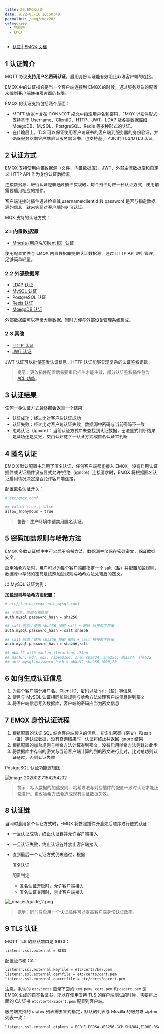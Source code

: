```yaml
---
title: 20.EMQX认证
date: 2022-05-16 16:50:40
permalink: /emq/emqx20/
categories:
  - 物联网
  - EMQX
---
```


- [认证 | EMQX 文档](https://www.emqx.io/docs/zh/v4.4/advanced/auth.html#tls-认证)

## 1 认证简介

MQTT 协议**支持用户名密码认证**，启用身份认证能有效阻止非法客户端的连接。

EMQX 中的认证指的是当一个客户端连接到 EMQX 的时候，通过服务器端的配置来控制客户端连接服务器的权限。

EMQX 的认证支持包括两个层面：

- MQTT 协议本身在 CONNECT 报文中指定用户名和密码，EMQX 以插件形式支持基于 Username、ClientID、HTTP、JWT、LDAP 及各类数据库如 MongoDB、MySQL、PostgreSQL、Redis 等多种形式的认证。
- 在传输层上，TLS 可以保证使用客户端证书的客户端到服务器的身份验证，并确保服务器向客户端验证服务器证书。也支持基于 PSK 的 TLS/DTLS 认证。

## 2 认证方式

EMQX 支持使用内置数据源（文件、内置数据库）、JWT、外部主流数据库和自定义 HTTP API 作为身份认证数据源。

连接数据源、进行认证逻辑通过插件实现的，每个插件对应一种认证方式，使用前需要启用相应的插件。

客户端连接时插件通过检查其 username/clientid 和 password 是否与指定数据源的信息一致来实现对客户端的身份认证。

MQX 支持的认证方式：

### 2.1 内置数据源

- [Mnesia (用户名/Client ID）认证](https://www.emqx.io/docs/zh/v4.4/advanced/auth-mnesia.html)

使用配置文件与 EMQX 内置数据库提供认证数据源，通过 HTTP API 进行管理，足够简单轻量。

### 2.2 外部数据库

- [LDAP 认证](https://www.emqx.io/docs/zh/v4.4/advanced/auth-ldap.html)
- [MySQL 认证](https://www.emqx.io/docs/zh/v4.4/advanced/auth-mysql.html)
- [PostgreSQL 认证](https://www.emqx.io/docs/zh/v4.4/advanced/auth-postgresql.html)
- [Redis 认证](https://www.emqx.io/docs/zh/v4.4/advanced/auth-redis.html)
- [MongoDB 认证](https://www.emqx.io/docs/zh/v4.4/advanced/auth-mongodb.html)

外部数据库可以存储大量数据，同时方便与外部设备管理系统集成。

### 2.3 其他

- [HTTP 认证](https://www.emqx.io/docs/zh/v4.4/advanced/auth-http.html)
- [JWT 认证](https://www.emqx.io/docs/zh/v4.4/advanced/auth-jwt.html)

JWT 认证可以批量签发认证信息，HTTP 认证能够实现复杂的认证鉴权逻辑。

> 提示：更改插件配置后需要重启插件才能生效，部分认证鉴权插件包含 [ACL 功能](https://www.emqx.io/docs/zh/v4.4/advanced/acl.html)。

## 3 认证结果

任何一种认证方式最终都会返回一个结果：

- 认证成功：经过比对客户端认证成功
- 认证失败：经过比对客户端认证失败，数据源中密码与当前密码不一致
- 忽略认证（ignore）：当前认证方式中未查找到认证数据，无法显式判断结果是成功还是失败，交由认证链下一认证方式或匿名认证来判断

## 4 匿名认证

EMQ X 默认配置中启用了匿名认证，任何客户端都能接入 EMQX。没有启用认证插件或认证插件没有显式允许/拒绝（ignore）连接请求时，EMQX 将根据匿名认证启用情况决定是否允许客户端连接。

配置匿名认证开关：

```bash
# etc/emqx.conf

## Value: true | false
allow_anonymous = true
```

> **警告：生产环境中请禁用匿名认证。**

## 5 密码加盐规则与哈希方法

EMQX 多数认证插件中可以启用哈希方法，数据源中仅保存密码密文，保证数据安全。

启用哈希方法时，用户可以为每个客户端都指定一个 salt（盐）并配置加盐规则，数据库中存储的密码是按照加盐规则与哈希方法处理后的密文。

以 MySQL 认证为例：

**加盐规则与哈希方法配置：**

```bash
# etc/plugins/emqx_auth_mysql.conf

## 不加盐，仅做哈希处理
auth.mysql.password_hash = sha256

## salt 前缀：使用 sha256 加密 salt + 密码 拼接的字符串
auth.mysql.password_hash = salt,sha256

## salt 后缀：使用 sha256 加密 密码 + salt 拼接的字符串
auth.mysql.password_hash = sha256,salt

## pbkdf2 with macfun iterations dklen
## macfun: md4, md5, ripemd160, sha, sha224, sha256, sha384, sha512
## auth.mysql.password_hash = pbkdf2,sha256,1000,20
```

## 6 如何生成认证信息

1. 为每个客户端分用户名、Client ID、密码以及 salt（盐）等信息
2. 使用与 MySQL 认证相同加盐规则与哈希方法处理客户端信息得到密文
3. 将客户端信息写入数据库，客户端的密码应当为密文信息

## 7 EMQX 身份认证流程

1. 根据配置的认证 SQL 结合客户端传入的信息，查询出密码（密文）和 salt（盐）等认证数据，没有查询结果时，认证将终止并返回 ignore 结果
2. 根据配置的加盐规则与哈希方法计算得到密文，没有启用哈希方法则跳过此步
3. 将数据库中存储的密文与当前客户端计算的到的密文进行比对，比对成功则认证通过，否则认证失败

PostgreSQL 认证功能逻辑图：

![image-20200217154254202](https://www.emqx.io/docs/docs-assets/img/image-20200217154254202.73f93538.png)

> 提示：写入数据的加盐规则、哈希方法与对应插件的配置一致时认证才能正常进行。更改哈希方法会造成现有认证数据失效。

## 8 认证链

当同时启用多个认证方式时，EMQX 将按照插件开启先后顺序进行链式认证：

- 一旦认证成功，终止认证链并允许客户端接入

- 一旦认证失败，终止认证链并禁止客户端接入

- 直到最后一个认证方式仍未通过，根据

  匿名认证

  配置判定

  - 匿名认证开启时，允许客户端接入
  - 匿名认证关闭时，禁止客户端接入

![_images/guide_2.png](https://www.emqx.io/docs/docs-assets/img/guide_2.708b25fd.png)

> 提示：同时只启用一个认证插件可以提高客户端身份认证效率。

## 9 TLS 认证

MQTT TLS 的默认端口是 8883：

```bash
listener.ssl.external = 8883
```

配置证书和 CA：

```bash
listener.ssl.external.keyfile = etc/certs/key.pem
listener.ssl.external.certfile = etc/certs/cert.pem
listener.ssl.external.cacertfile = etc/certs/cacert.pem
```

注意，默认的 `etc/certs` 目录下面的 `key.pem`、`cert.pem` 和 `cacert.pem` 是 EMQX 生成的自签名证书，所以在使用支持 TLS 的客户端测试的时候，需要将上面的 CA 证书 `etc/certs/cacert.pem` 配置到客户端。

服务端支持的 cipher 列表需要显式指定，默认的列表与 Mozilla 的服务端 cipher 列表一致：

```bash
listener.ssl.external.ciphers = ECDHE-ECDSA-AES256-GCM-SHA384,ECDHE-RSA-AES256-GCM-SHA384,ECDHE-ECDSA-AES256-SHA384,ECDHE-RSA-AES256-SHA384,ECDHE-ECDSA-DES-CBC3-SHA,ECDH-ECDSA-AES256-GCM-SHA384,ECDH-RSA-AES256-GCM-SHA384,ECDH-ECDSA-AES256-SHA384,ECDH-RSA-AES256-SHA384,DHE-DSS-AES256-GCM-SHA384,DHE-DSS-AES256-SHA256,AES256-GCM-SHA384,AES256-SHA256,ECDHE-ECDSA-AES128-GCM-SHA256,ECDHE-RSA-AES128-GCM-SHA256,ECDHE-ECDSA-AES128-SHA256,ECDHE-RSA-AES128-SHA256,ECDH-ECDSA-AES128-GCM-SHA256,ECDH-RSA-AES128-GCM-SHA256,ECDH-ECDSA-AES128-SHA256,ECDH-RSA-AES128-SHA256,DHE-DSS-AES128-GCM-SHA256,DHE-DSS-AES128-SHA256,AES128-GCM-SHA256,AES128-SHA256,ECDHE-ECDSA-AES256-SHA,ECDHE-RSA-AES256-SHA,DHE-DSS-AES256-SHA,ECDH-ECDSA-AES256-SHA,ECDH-RSA-AES256-SHA,AES256-SHA,ECDHE-ECDSA-AES128-SHA,ECDHE-RSA-AES128-SHA,DHE-DSS-AES128-SHA,ECDH-ECDSA-AES128-SHA,ECDH-RSA-AES128-SHA,AES128-SHA
```

